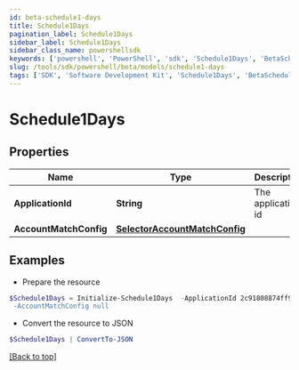 ```yaml
---
id: beta-schedule1-days
title: Schedule1Days
pagination_label: Schedule1Days
sidebar_label: Schedule1Days
sidebar_class_name: powershellsdk
keywords: ['powershell', 'PowerShell', 'sdk', 'Schedule1Days', 'BetaSchedule1Days'] 
slug: /tools/sdk/powershell/beta/models/schedule1-days
tags: ['SDK', 'Software Development Kit', 'Schedule1Days', 'BetaSchedule1Days']
---
```



# Schedule1Days

## Properties

Name | Type | Description | Notes
------------ | ------------- | ------------- | -------------
**ApplicationId** | **String** | The application id | [optional] 
**AccountMatchConfig** | [**SelectorAccountMatchConfig**](selector-account-match-config) |  | [optional] 

## Examples

- Prepare the resource
```powershell
$Schedule1Days = Initialize-Schedule1Days  -ApplicationId 2c91808874ff91550175097daaec161c" `
 -AccountMatchConfig null
```

- Convert the resource to JSON
```powershell
$Schedule1Days | ConvertTo-JSON
```


[[Back to top]](#) 

